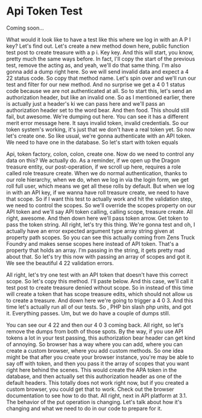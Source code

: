# Api Token Test

Coming soon...

What would it look like to have a test like this where we log in with an A P I key?
Let's find out. Let's create a new method down here, public function test post to
create treasure with a p i. Key key. And this will start, you know, pretty much the
same ways before. In fact, I'll copy the start of the previous test, remove the
acting as, and yeah, we'll do that same thing. I'm also gonna add a dump right here.
So we will send invalid data and expect a 4 22 status code. So copy that method name.
Let's spin over and we'll run our test and filter for our new method. And no surprise
we get a 4 0 1 status code because we are not authenticated at all. So to start this,
let's send an authorization header, but like an invalid one. So as I mentioned
earlier, there is actually just a header's ki we can pass here and we'll pass an
authorization header set to the word bear. And then food. This should still fail, but
awesome. We're dumping out here. You can see it has a different merit error message
here. It says invalid token, invalid credentials. So our token system's working, it's
just that we don't have a real token yet. So now let's create one. So like usual,
we're gonna authenticate with an API token. We need to have one in the database. So
let's start with token equals

Api, token factory, colon, colon, create one. Now do we need to control any data on
this? We actually do. As a reminder, if we open up the Dragon treasure entity, our
post-operation, if we scroll up here, requires a role called role treasure create.
When we do normal authentication, thanks to our role hierarchy, when we do, when we
log in via the login form, we get roll full user, which means we get all these rolls
by default. But when we log in with an API key, if we wanna have roll treasure
create, we need to have that scope. So if I want this test to actually work and hit
the validation step, we need to control the scopes. So we'll override the scopes
property on our API token and we'll say API token calling, calling scope, treasure
create. All right, awesome. And then down here we'll pass token arrow. Get token to
pass the token string. All right, let's try this thing. We're gonna test and oh, I
actually have an error expected argument type array string given at property path
scopes. So you can see this actually coming from Zens Truck Foundry and makes sense
scopes here instead of API token. That's a property that holds an array. I'm passing
in the string, it gets pretty mad about that. So let's try this now with passing an
array of scopes and got it. We see the beautiful 4 22 validation errors.

All right, let's try one test with an API token that doesn't have this correct scope.
So let's copy this method. I'll paste below. And this case, we'll call it test post
to create treasure denied without scope. So in instead of this time will create a
token that has scope treasure edits, which should not allow us to create a treasure.
And down here we're going to trigger a 4 0 3. And this time let's actually run all of
our tests. So <inaudible>, PHP bin slash php units, and got it. Everything passes.
Um, but we do have a couple of dumps still.

You can see our 4 22 and then our 4 0 3 coming back. All right, so let's remove the
dumps from both of those spots. By the way, if you use API tokens a lot in your test
passing, this authorization bear header can get kind of annoying. So browser has a
way where you can add, where you can create a custom browser, where you add custom
methods. So one idea might be that after you create your browser instance, you're may
be able to say off with token, and then you pass it the array of scopes that you want
right here behind the scenes. This would create the APA token in the database, and
then actually set this authorization header as one of the default headers. This
totally does not work right now, but if you created a custom browser, you could get
that to work. Check out the browser documentation to see how to do that. All right,
next in API platform at 3.1. The behavior of the put operation is changing. Let's
talk about how it's changing and what we need to do in our code to prepare for it.

